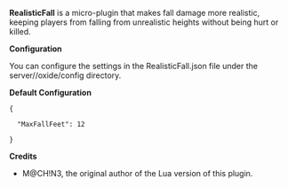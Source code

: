 **RealisticFall**  is a micro-plugin that makes fall damage more realistic, keeping players from falling from unrealistic heights without being hurt or killed.

**Configuration** 

You can configure the settings in the RealisticFall.json file under the server/<identity>/oxide/config directory.

**Default Configuration** 

````
{

  "MaxFallFeet": 12

}
````

**Credits** 


* M@CH!N3, the original author of the Lua version of this plugin.